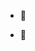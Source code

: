 
- 🔗 [](https://www.plccoder.com/fluent-code/)

- 🔗 [](https://twincontrols.com/community/twincat-knowledgebase/fluent-interface-and-method-chaining-in-twincat-3/#post-278)